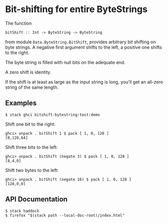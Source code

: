
Bit-shifting for entire ByteStrings
===================================

The function

    bitShift :: Int -> ByteString -> ByteString

from module `Data.ByteString.BitShift`, provides arbitrary bit
shifting on byte strings.  A negative first argument shifts to the
left, a positive one shifts to the right.

The byte string is filled with null bits on the adequate end.

A zero shift is identity.

If the shift is at least as large as the input string is long, you'll
get an all-zero string of the same length.


Examples
--------

    $ stack ghci bitshift-bytestring:test:demo

Shift one bit to the right:

    ghci> unpack . bitShift 1 $ pack [ 1, 0, 128 ]
    [0,128,64]

Shift three bits to the left:

    ghci> unpack . bitShift (negate 3) $ pack [ 1, 0, 128 ]
    [8,4,0]

Shift two bytes to the left:

    ghci> unpack . bitShift (negate 16) $ pack [ 1, 0, 128 ]
    [128,0,0]


API Documentation
-----------------

    $ stack haddock
    $ firefox "$(stack path --local-doc-root)/index.html"
